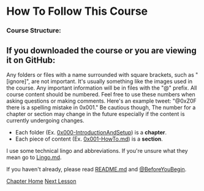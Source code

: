 # How To Follow This Course
### Course Structure:

## If you downloaded the course or you are viewing it on GitHub:

Any folders or files with a name surrounded with square brackets, such as "[ignore]", are not important. It's usually something like the images used in the course. Any important information will be in files with the "@" prefix. All course content should be numbered. Feel free to use these numbers when asking questions or making comments. Here's an example tweet: "@0xZ0F there is a spelling mistake in 0x001." Be cautious though, The number for a chapter or section may change in the future especially if the content is currently undergoing changes.

* Each folder (Ex. [0x000-IntroductionAndSetup](0x000-IntroductionAndSetup)) is a **chapter**.
* Each piece of content (Ex. [0x001-HowTo.md](0x001-HowTo.md)) is a **section**.

I use some technical lingo and abbreviations. If you're unsure what they mean go to [Lingo.md](../Lingo.md).

If you haven't already, please read [README.md](../README.md) and [@BeforeYouBegin](../@BeforeYouBegin.md).

[Chapter Home](0x001-HowTo.md)
[Next Lesson](0x002-Setup.md)